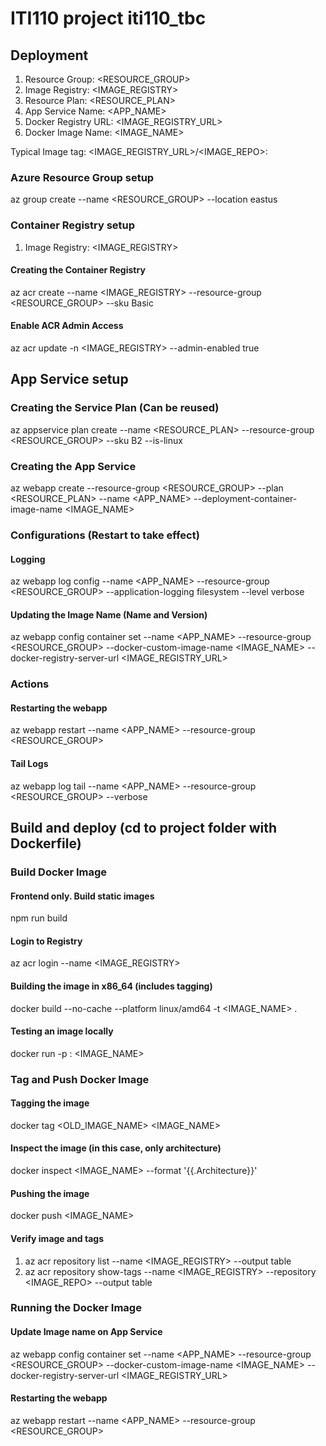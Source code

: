 # ITI110 project iti110_tbc 

## Deployment
1. Resource Group: <RESOURCE_GROUP>
2. Image Registry: <IMAGE_REGISTRY>
3. Resource Plan: <RESOURCE_PLAN>
4. App Service Name: <APP_NAME>
5. Docker Registry URL: <IMAGE_REGISTRY_URL>
6. Docker Image Name: <IMAGE_NAME>

Typical Image tag: <IMAGE_REGISTRY_URL>/<IMAGE_REPO>:<VERSION>

### Azure Resource Group setup
az group create --name <RESOURCE_GROUP> --location eastus

### Container Registry setup
1. Image Registry: <IMAGE_REGISTRY>
#### Creating the Container Registry
az acr create --name <IMAGE_REGISTRY> --resource-group <RESOURCE_GROUP> --sku Basic
#### Enable ACR Admin Access
az acr update -n <IMAGE_REGISTRY> --admin-enabled true

## App Service setup
### Creating the Service Plan (Can be reused)
az appservice plan create --name <RESOURCE_PLAN> --resource-group <RESOURCE_GROUP> --sku B2 --is-linux
### Creating the App Service
az webapp create --resource-group <RESOURCE_GROUP> --plan <RESOURCE_PLAN> --name <APP_NAME> --deployment-container-image-name <IMAGE_NAME>
### Configurations (Restart to take effect)
#### Logging
az webapp log config --name <APP_NAME> --resource-group <RESOURCE_GROUP> --application-logging filesystem --level verbose
#### Updating the Image Name (Name and Version)
az webapp config container set --name <APP_NAME> --resource-group <RESOURCE_GROUP> --docker-custom-image-name <IMAGE_NAME> --docker-registry-server-url <IMAGE_REGISTRY_URL>
### Actions
#### Restarting the webapp
az webapp restart --name <APP_NAME> --resource-group <RESOURCE_GROUP>
#### Tail Logs
az webapp log tail --name <APP_NAME> --resource-group <RESOURCE_GROUP> --verbose

## Build and deploy (cd to project folder with Dockerfile)

### Build Docker Image
#### Frontend only. Build static images
npm run build
#### Login to Registry
az acr login --name <IMAGE_REGISTRY>
#### Building the image in x86_64 (includes tagging)
docker build --no-cache --platform linux/amd64 -t <IMAGE_NAME> .
#### Testing an image locally
docker run -p <PORT>:<PORT> <IMAGE_NAME>

### Tag and Push Docker Image
#### Tagging the image
docker tag <OLD_IMAGE_NAME> <IMAGE_NAME>
#### Inspect the image (in this case, only architecture)
docker inspect <IMAGE_NAME> --format '{{.Architecture}}'
#### Pushing the image
docker push <IMAGE_NAME>
#### Verify image and tags
1. az acr repository list --name <IMAGE_REGISTRY> --output table
2. az acr repository show-tags --name <IMAGE_REGISTRY> --repository <IMAGE_REPO> --output table

### Running the Docker Image
#### Update Image name on App Service
az webapp config container set --name <APP_NAME> --resource-group <RESOURCE_GROUP> --docker-custom-image-name <IMAGE_NAME> --docker-registry-server-url <IMAGE_REGISTRY_URL>
#### Restarting the webapp
az webapp restart --name <APP_NAME> --resource-group <RESOURCE_GROUP>
